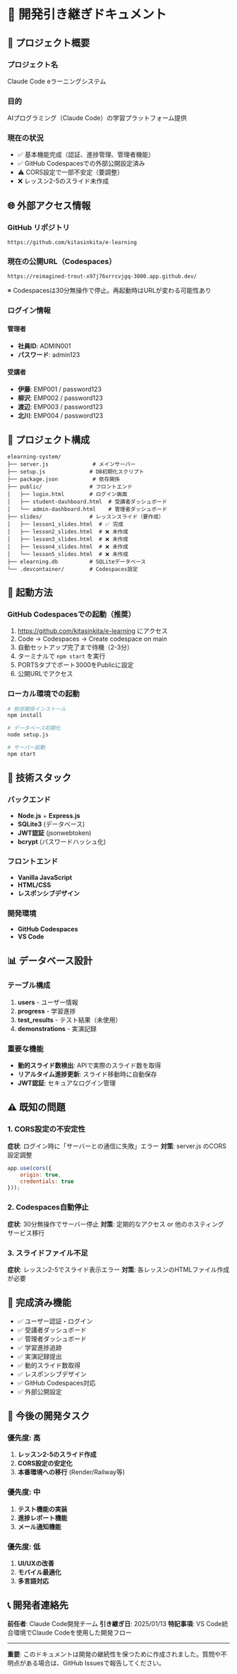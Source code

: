 # 📖 開発引き継ぎドキュメント

## 🎯 プロジェクト概要

### プロジェクト名
Claude Code eラーニングシステム

### 目的
AIプログラミング（Claude Code）の学習プラットフォーム提供

### 現在の状況
- ✅ 基本機能完成（認証、進捗管理、管理者機能）
- ✅ GitHub Codespacesでの外部公開設定済み
- ⚠️ CORS設定で一部不安定（要調整）
- ❌ レッスン2-5のスライド未作成

## 🌐 外部アクセス情報

### GitHub リポジトリ
```
https://github.com/kitasinkita/e-learning
```

### 現在の公開URL（Codespaces）
```
https://reimagined-trout-x97j76xrrcvjgq-3000.app.github.dev/
```
※ Codespacesは30分無操作で停止。再起動時はURLが変わる可能性あり

### ログイン情報

#### 管理者
- **社員ID**: ADMIN001
- **パスワード**: admin123

#### 受講者
- **伊藤**: EMP001 / password123
- **柳沢**: EMP002 / password123  
- **渡辺**: EMP003 / password123
- **北川**: EMP004 / password123

## 📁 プロジェクト構成

```
elearning-system/
├── server.js              # メインサーバー
├── setup.js              # DB初期化スクリプト
├── package.json           # 依存関係
├── public/               # フロントエンド
│   ├── login.html        # ログイン画面
│   ├── student-dashboard.html  # 受講者ダッシュボード
│   └── admin-dashboard.html    # 管理者ダッシュボード
├── slides/               # レッスンスライド（要作成）
│   ├── lesson1_slides.html  # ✅ 完成
│   ├── lesson2_slides.html  # ❌ 未作成
│   ├── lesson3_slides.html  # ❌ 未作成
│   ├── lesson4_slides.html  # ❌ 未作成
│   └── lesson5_slides.html  # ❌ 未作成
├── elearning.db          # SQLiteデータベース
└── .devcontainer/        # Codespaces設定
```

## 🚀 起動方法

### GitHub Codespacesでの起動（推奨）
1. https://github.com/kitasinkita/e-learning にアクセス
2. Code → Codespaces → Create codespace on main
3. 自動セットアップ完了まで待機（2-3分）
4. ターミナルで `npm start` を実行
5. PORTSタブでポート3000をPublicに設定
6. 公開URLでアクセス

### ローカル環境での起動
```bash
# 依存関係インストール
npm install

# データベース初期化
node setup.js

# サーバー起動
npm start
```

## 🔧 技術スタック

### バックエンド
- **Node.js** + **Express.js**
- **SQLite3** (データベース)
- **JWT認証** (jsonwebtoken)
- **bcrypt** (パスワードハッシュ化)

### フロントエンド
- **Vanilla JavaScript**
- **HTML/CSS**
- **レスポンシブデザイン**

### 開発環境
- **GitHub Codespaces**
- **VS Code**

## 📊 データベース設計

### テーブル構成
1. **users** - ユーザー情報
2. **progress** - 学習進捗
3. **test_results** - テスト結果（未使用）
4. **demonstrations** - 実演記録

### 重要な機能
- **動的スライド数検出**: APIで実際のスライド数を取得
- **リアルタイム進捗更新**: スライド移動時に自動保存
- **JWT認証**: セキュアなログイン管理

## ⚠️ 既知の問題

### 1. CORS設定の不安定性
**症状**: ログイン時に「サーバーとの通信に失敗」エラー
**対策**: server.js のCORS設定調整
```javascript
app.use(cors({
    origin: true,
    credentials: true
}));
```

### 2. Codespaces自動停止
**症状**: 30分無操作でサーバー停止
**対策**: 定期的なアクセス or 他のホスティングサービス移行

### 3. スライドファイル不足
**症状**: レッスン2-5でスライド表示エラー
**対策**: 各レッスンのHTMLファイル作成が必要

## 🎯 完成済み機能

- ✅ ユーザー認証・ログイン
- ✅ 受講者ダッシュボード
- ✅ 管理者ダッシュボード  
- ✅ 学習進捗追跡
- ✅ 実演記録提出
- ✅ 動的スライド数取得
- ✅ レスポンシブデザイン
- ✅ GitHub Codespaces対応
- ✅ 外部公開設定

## 📝 今後の開発タスク

### 優先度: 高
1. **レッスン2-5のスライド作成**
2. **CORS設定の安定化**
3. **本番環境への移行** (Render/Railway等)

### 優先度: 中
1. **テスト機能の実装**
2. **進捗レポート機能**
3. **メール通知機能**

### 優先度: 低
1. **UI/UXの改善**
2. **モバイル最適化**
3. **多言語対応**

## 📞 開発者連絡先

**前任者**: Claude Code開発チーム
**引き継ぎ日**: 2025/01/13
**特記事項**: VS Code統合環境でClaude Codeを使用した開発フロー

---

**重要**: このドキュメントは開発の継続性を保つために作成されました。質問や不明点がある場合は、GitHub Issuesで報告してください。